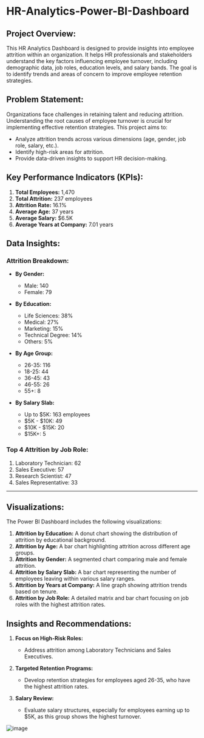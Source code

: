 # HR-Analytics-Power-BI-Dashboard

## Project Overview:
This HR Analytics Dashboard is designed to provide insights into employee attrition within an organization. It helps HR professionals and stakeholders understand the key factors influencing employee turnover, including demographic data, job roles, education levels, and salary bands. The goal is to identify trends and areas of concern to improve employee retention strategies.

## Problem Statement:
Organizations face challenges in retaining talent and reducing attrition. Understanding the root causes of employee turnover is crucial for implementing effective retention strategies. This project aims to:
- Analyze attrition trends across various dimensions (age, gender, job role, salary, etc.).
- Identify high-risk areas for attrition.
- Provide data-driven insights to support HR decision-making.

## Key Performance Indicators (KPIs):
1. **Total Employees:** 1,470  
2. **Total Attrition:** 237 employees  
3. **Attrition Rate:** 16.1%  
4. **Average Age:** 37 years  
5. **Average Salary:** $6.5K  
6. **Average Years at Company:** 7.01 years  

## Data Insights:
### **Attrition Breakdown:**
- **By Gender:**  
  - Male: 140  
  - Female: 79  

- **By Education:**  
  - Life Sciences: 38%  
  - Medical: 27%  
  - Marketing: 15%  
  - Technical Degree: 14%  
  - Others: 5%  

- **By Age Group:**  
  - 26-35: 116  
  - 18-25: 44  
  - 36-45: 43  
  - 46-55: 26  
  - 55+: 8  

- **By Salary Slab:**  
  - Up to $5K: 163 employees  
  - $5K - $10K: 49  
  - $10K - $15K: 20  
  - $15K+: 5  

### **Top 4 Attrition by Job Role:**
1. Laboratory Technician: 62  
2. Sales Executive: 57  
3. Research Scientist: 47  
4. Sales Representative: 33  

---

## Visualizations:
The Power BI Dashboard includes the following visualizations:
1. **Attrition by Education:** A donut chart showing the distribution of attrition by educational background.
2. **Attrition by Age:** A bar chart highlighting attrition across different age groups.
3. **Attrition by Gender:** A segmented chart comparing male and female attrition.
4. **Attrition by Salary Slab:** A bar chart representing the number of employees leaving within various salary ranges.
5. **Attrition by Years at Company:** A line graph showing attrition trends based on tenure.
6. **Attrition by Job Role:** A detailed matrix and bar chart focusing on job roles with the highest attrition rates.

## Insights and Recommendations:
1. **Focus on High-Risk Roles:**  
   - Address attrition among Laboratory Technicians and Sales Executives.

2. **Targeted Retention Programs:**  
   - Develop retention strategies for employees aged 26-35, who have the highest attrition rates.

3. **Salary Review:**  
   - Evaluate salary structures, especially for employees earning up to $5K, as this group shows the highest turnover.

![image](https://github.com/user-attachments/assets/564b8113-3cb2-4a23-b046-f54785540890)

